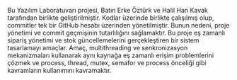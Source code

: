 Bu Yazılım Laboratuvarı projesi, Batın Erke Öztürk ve Halil Han Kavak tarafından birlikte geliştirilmiştir. Kodlar üzerinde birlikte çalışılmış olup, commitler tek bir GitHub hesabı üzerinden yönetilmiştir. Bunun nedeni, proje yönetimi ve commit geçmişinin tutarlılığını sağlamaktır.
Bu proje eş zamanlı sipariş yönetimi ve stok güncellemelerini gerçekleştiren bir 
sistem tasarlamayı amaçlar. Amaç, multithreading ve senkronizasyon mekanizmaları 
kullanarak aynı kaynağa eş zamanlı erişim problemlerini çözmek ve process, thread, mutex, 
semafor ve process önceliği gibi kavramların kullanımını kavramaktır.
